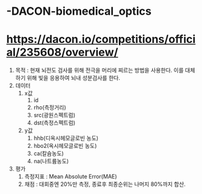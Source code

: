# -DACON-biomedical_optics

# https://dacon.io/competitions/official/235608/overview/

1. 목적 : 현재 뇌전도 검사를 위해 전극을 머리에 찌르는 방법을 사용한다. 이를 대체하기 위해 빛을 응용하여 뇌내 성분검사를 한다.
2. 데이터
    1. x값 
        1. id 
        2. rho(측정거리) 
        3. src(광원스펙트럼)
        4. dst(측정스펙트럼)
    2. y값
        1. hhb(디옥시헤모글로빈 농도)
        2. hbo2(옥시헤모글로빈 농도)
        3. ca(칼슘농도)
        4. na(나트륨농도)
3. 평가
    1. 측정지표 : Mean Absolute Error(MAE)
    2. 채점 : 대회중엔 20%만 측정, 종료후 최종순위는 나머지 80%까지 합산. 
